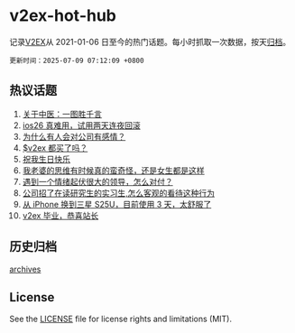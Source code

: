 # v2ex-hot-hub

 记录[V2EX](https://www.v2ex.com/)从 2021-01-06 日至今的热门话题。每小时抓取一次数据，按天[归档](archives)。

`更新时间：2025-07-09 07:12:09 +0800`

## 热议话题

1. [关于中医：一图胜千言](https://www.v2ex.com/t/1143638)
1. [ios26 真难用，试用两天连夜回滚](https://www.v2ex.com/t/1143639)
1. [为什么有人会对公司有感情？](https://www.v2ex.com/t/1143661)
1. [$v2ex 都买了吗？](https://www.v2ex.com/t/1143631)
1. [祝我生日快乐](https://www.v2ex.com/t/1143784)
1. [我老婆的思维有时候真的蛮奇怪，还是女生都是这样](https://www.v2ex.com/t/1143758)
1. [遇到一个情绪起伏很大的领导，怎么对付？](https://www.v2ex.com/t/1143640)
1. [公司招了在读研究生的实习生,怎么客观的看待这种行为](https://www.v2ex.com/t/1143688)
1. [从 iPhone 换到三星 S25U，目前使用 3 天，太舒服了](https://www.v2ex.com/t/1143734)
1. [v2ex 毕业，恭喜站长](https://www.v2ex.com/t/1143703)

## 历史归档

[archives](archives)

## License

See the [LICENSE](LICENSE) file for license rights and limitations (MIT).
